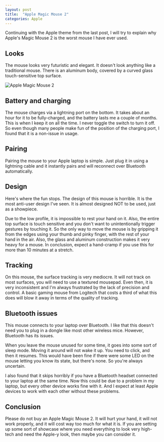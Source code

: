 ```yaml
---
layout: post
title:  "Apple Magic Mouse 2"
categories: Apple
---
```

Continuing with the Apple theme from the last post, I will try to explain why Apple's Magic Mouse 2 is the worst mouse I have ever used.

## Looks
The mouse looks very futuristic and elegant. It doesn't look anything like a traditional mouse. There is an aluminum body, covered by a curved glass touch-sensitive top surface.

![Apple Magic Mouse 2](https://en.wikipedia.org/wiki/Magic_Mouse_2#/media/File:Magic_Mouse.jpg)

## Battery and charging
The mouse charges via a lightning port on the bottom. It takes about an hour for it to be fully-charged, and the battery lasts me a couple of months. This is when I keep it on all the time. I never toggle the switch to turn it off. So even though many people make fun of the position of the charging port, I found that it is a non-issue in usage.

## Pairing
Pairing the mouse to your Apple laptop is simple. Just plug it in using a lightning cable and it instantly pairs and will reconnect over Bluetooth automatically.

## Design
Here's where the fun stops. The design of this mouse is horrible. It is the most anti-user design I've seen. It is almost designed NOT to be used, just as a showpiece.

Due to the low profile, it is impossible to rest your hand on it. Also, the entire top surface is touch sensitive and you don't want to unintentionally trigger gestures by touching it. So the only way to move the mouse is by gripping it from the edges using your thumb and pinky finger, with the rest of your hand in the air. Also, the glass and aluminum construction makes it very heavy for a mouse. In conclusion, expect a hand-cramp if you use this for more than 10 minutes at a stretch.

## Tracking
On this mouse, the surface tracking is very mediocre. It will not track on most surfaces, you will need to use a textured mousepad. Even then, it is very inconsistent and I'm always frustrated by the lack of precision and control. A basic gaming mouse from Logitech that costs a third of what this does will blow it away in terms of the quality of tracking.

## Bluetooth issues
This mouse connects to your laptop over Bluetooth. I like that this doesn't need you to plug in a dongle like most other wireless mice. However, Bluetooth has its issues.

When you leave the mouse unused for some time, it goes into some sort of sleep mode. Moving it around will not wake it up. You need to click, and then it resumes. This would have been fine if there were some LED on the mouse letting you know its state, but there's none. So you're always uncertain.

I also found that it skips horribly if you have a Bluetooth headset connected to your laptop at the same time. Now this could be due to a problem in my laptop, but every other device works fine with it. And I expect at least Apple devices to work with each other without these problems.

## Conclusion
Please do not buy an Apple Magic Mouse 2. It will hurt your hand, it will not work properly, and it will cost way too much for what it is. If you are setting up some sort of showcase where you need everything to look very high-tech and need the Apple-y look, then maybe you can consider it.